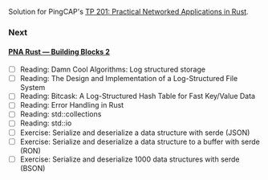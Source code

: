 Solution for PingCAP's [TP 201: Practical Networked Applications in Rust](https://github.com/pingcap/talent-plan/blob/master/courses/rust/README.md).

### Next

#### [PNA Rust — Building Blocks 2](https://github.com/kafji/talent-plan/blob/master/courses/rust/building-blocks/bb-2.md)

- [ ] Reading: Damn Cool Algorithms: Log structured storage
- [ ] Reading: The Design and Implementation of a Log-Structured File System
- [ ] Reading: Bitcask: A Log-Structured Hash Table for Fast Key/Value Data
- [ ] Reading: Error Handling in Rust
- [ ] Reading: std::collections
- [ ] Reading: std::io
- [ ] Exercise: Serialize and deserialize a data structure with serde (JSON)
- [ ] Exercise: Serialize and deserialize a data structure to a buffer with serde (RON)
- [ ] Exercise: Serialize and deserialize 1000 data structures with serde (BSON)
